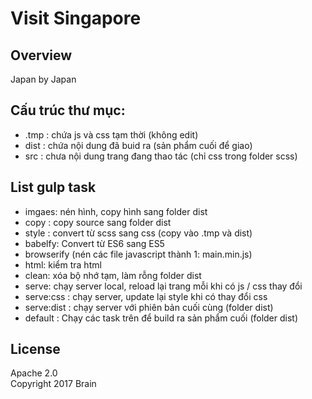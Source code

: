 # Visit Singapore

## Overview

Japan by Japan 

## Cấu trúc thư mục: 
* .tmp : chứa js và css tạm thời (không edit)
* dist : chứa nội dung đã buid ra (sản phẩm cuối để giao)
* src : chưa nội dung trang đang thao tác (chỉ css trong folder scss)

## List gulp task 
* imgaes: nén hình, copy hình sang folder dist
* copy : copy source sang folder dist
* style : convert từ scss sang css (copy vào .tmp và dist)
* babelfy: Convert từ ES6 sang ES5 
* browserify (nén các file javascript thành 1: main.min.js)
* html: kiểm tra html 
* clean: xóa bộ nhớ tạm, làm rỗng folder dist 
* serve: chạy server local, reload lại trang mỗi khi có js / css thay đổi
* serve:css : chạy server, update lại style khi có thay đổi css
* serve:dist : chạy server với phiên bản cuối cùng (folder dist) 
* default : Chạy các task trên để build ra sản phẩm cuối (folder dist)

## License

Apache 2.0  
Copyright 2017 Brain
